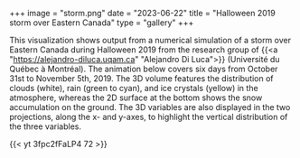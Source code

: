 +++
image = "storm.png"
date = "2023-06-22"
title = "Halloween 2019 storm over Eastern Canada"
type = "gallery"
+++

<!-- This visualization shows a power-8 [Mandelbulb](https://en.wikipedia.org/wiki/Mandelbulb), discretized at -->
<!-- 1600^3 (32MB compressed NetCDF file) and rendered with ParaView. This dataset is part of our ParaView -->
<!-- workshop where attendees try to recreate this picture with parallel (4--8 CPU cores) remote rendering on our -->
<!-- training cluster. This visualization featuring ambient occlusion and custom lights was created by -->
<!-- [Alex Razoumov](mailto:alexeir@sfu.ca) (SFU). -->

<!-- <\!-- {{< vimeo 459406913 >}} -\-> -->
<!-- {{< yt 1RZQ0ElOZA0 72 >}} -->
<!-- &nbsp; -->

<!-- {{< yt -ZsACjd00j4 72 >}} -->
<!-- &nbsp; -->

<!-- This image shows a slice from a CFD simulation (demoing parallel domain decomposition) rendered as stained glass: -->

<!-- {{< figure src="stainedGlass.png" >}} -->
<!-- &nbsp; -->

<!-- Here is a rendering of a popular VTK dataset with streamlines drawn with glass: -->

<!-- {{< figure src="stream03.png" >}} -->
<!-- &nbsp; -->

<!-- These visualizations were developed by [Alex Razoumov](mailto:alexeir@sfu.ca) (SFU). -->

<!-- <\!-- youtube -\-> -->
<!-- <\!-- photorealistic rendering with ParaView and OSPRay; for more details see http://bit.ly/vispages -\-> -->

This visualization shows output from a numerical simulation of a storm over Eastern Canada during Halloween
2019 from the research group of {{<a "https://alejandro-diluca.uqam.ca" "Alejandro Di Luca">}} (Université du
Québec à Montréal). The animation below covers six days from October 31st to November 5th, 2019. The 3D volume
features the distribution of clouds (white), rain (green to cyan), and ice crystals (yellow) in the
atmosphere, whereas the 2D surface at the bottom shows the snow accumulation on the ground. The 3D variables
are also displayed in the two projections, along the x- and y-axes, to highlight the vertical distribution of
the three variables.

{{< yt 3fpc2fFaLP4 72 >}}
&nbsp;


